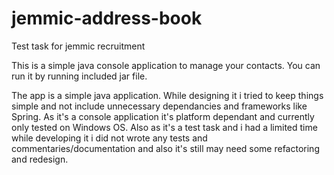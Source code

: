 # jemmic-address-book
Test task for jemmic recruitment 

This is a simple java console application to manage your contacts. 
You can run it by running included jar file. 

The app is a simple java application. While designing it i tried to keep things simple and not include unnecessary dependancies and frameworks like Spring. As it's a console application it's platform dependant and currently only tested on Windows OS. Also as it's a test task and i had a limited time while developing it i did not wrote any tests and commentaries/documentation and also it's still may need some refactoring and redesign.
